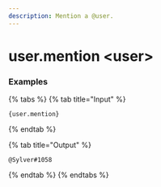 ```yaml
---
description: Mention a @user.
---
```


# user.mention &lt;user>

### Examples

{% tabs %}
{% tab title="Input" %}

```text
{user.mention}
```

{% endtab %}

{% tab title="Output" %}

```text
@Sylver#1058
```

{% endtab %}
{% endtabs %}
